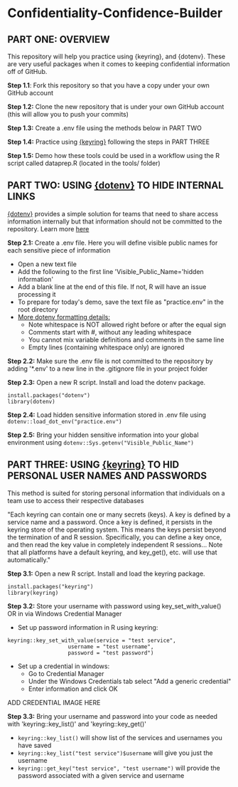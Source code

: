 # Confidentiality-Confidence-Builder

## PART ONE: OVERVIEW

This repository will help you practice using {keyring}, and {dotenv}. These are very useful packages when it comes to keeping confidential information off of GitHub.

**Step 1.1**: Fork this repository so that you have a copy under your own GitHub account

**Step 1.2:** Clone the new repository that is under your own GitHub account (this will allow you to push your commits)

**Step 1.3:** Create a .env file using the methods below in PART TWO

**Step 1.4:** Practice using [{keyring}](https://r-lib.github.io/keyring/index.html) following the steps in PART THREE

**Step 1.5:** Demo how these tools could be used in a workflow using the R script called dataprep.R (located in the tools/ folder)

## PART TWO: USING [{dotenv}](https://github.com/gaborcsardi/dotenv) TO HIDE INTERNAL LINKS

[{dotenv}](https://github.com/gaborcsardi/dotenv) provides a simple solution for teams that need to share access information internally but that information should not be committed to the repository. Learn more [here](https://towardsdatascience.com/using-dotenv-to-hide-sensitive-information-in-r-8b878fa72020)

**Step 2.1:** Create a .env file. Here you will define visible public names for each sensitive piece of information

- Open a new text file
- Add the following to the first line 'Visible_Public_Name='hidden information'
- Add a blank line at the end of this file. If not, R will have an issue processing it
- To prepare for today's demo, save the text file as "practice.env" in the root directory
- [More dotenv formatting details:](https://github.com/gaborcsardi/dotenv/blob/x/README.md)
    - Note whitespace is NOT allowed right before or after the equal sign
    - Comments start with #, without any leading whitespace
    - You cannot mix variable definitions and comments in the same line
    - Empty lines (containing whitespace only) are ignored

**Step 2.2:** Make sure the .env file is not committed to the repository by adding '*.env' to a new line in the .gitignore file in your project folder

**Step 2.3:** Open a new R script. Install and load the dotenv package. 
```
install.packages("dotenv")
library(dotenv)
```

**Step 2.4:** Load hidden sensitive information stored in .env file using `dotenv::load_dot_env("practice.env")`

**Step 2.5:** Bring your hidden sensitive information into your global environment using `dotenv::Sys.getenv("Visible_Public_Name")`

## PART THREE: USING [{keyring}](https://r-lib.github.io/keyring/index.html) TO HID PERSONAL USER NAMES AND PASSWORDS

This method is suited for storing personal information that individuals on a team use to access their respective databases

"Each keyring can contain one or many secrets (keys). A key is defined by a service name and a password. Once a key is defined, it persists in the keyring store of the operating system. This means the keys persist beyond the termination of and R session. Specifically, you can define a key once, and then read the key value in completely independent R sessions... Note that all platforms have a default keyring, and key_get(), etc. will use that automatically."

**Step 3.1:** Open a new R script. Install and load the keyring package.
```
install.packages("keyring")
library(keyring)
```

**Step 3.2:** Store your username with password using key_set_with_value() OR in via Windows Credential Manager 
- Set up password information in R using keyring:
```
keyring::key_set_with_value(service = "test service", 
                   username = "test username",
                   password = "test password")
```
- Set up a credential in windows:
   - Go to Credential Manager
   - Under the Windows Credentials tab select "Add a generic credential" 
   - Enter information and click OK

ADD CREDENTIAL IMAGE HERE

**Step 3.3:** Bring your username and password into your code as needed with 'keyring::key_list()' and 'keyring::key_get()'
- `keyring::key_list()` will show list of the services and usernames you have saved
- `keyring::key_list("test service")$username` will give you just the username
- `keyring::get_key("test service", "test username")` will provide the password associated with a given service and username





